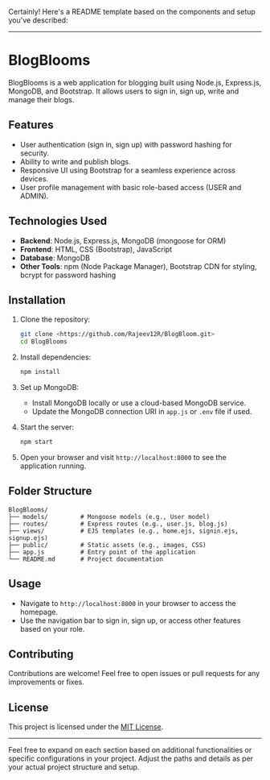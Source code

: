 Certainly! Here's a README template based on the components and setup you've described:

---

# BlogBlooms

BlogBlooms is a web application for blogging built using Node.js, Express.js, MongoDB, and Bootstrap. It allows users to sign in, sign up, write and manage their blogs.

## Features

- User authentication (sign in, sign up) with password hashing for security.
- Ability to write and publish blogs.
- Responsive UI using Bootstrap for a seamless experience across devices.
- User profile management with basic role-based access (USER and ADMIN).

## Technologies Used

- **Backend**: Node.js, Express.js, MongoDB (mongoose for ORM)
- **Frontend**: HTML, CSS (Bootstrap), JavaScript
- **Database**: MongoDB
- **Other Tools**: npm (Node Package Manager), Bootstrap CDN for styling, bcrypt for password hashing

## Installation

1. Clone the repository:

   ```bash
   git clone <https://github.com/Rajeev12R/BlogBloom.git>
   cd BlogBlooms
   ```

2. Install dependencies:

   ```bash
   npm install
   ```

3. Set up MongoDB:
   - Install MongoDB locally or use a cloud-based MongoDB service.
   - Update the MongoDB connection URI in `app.js` or `.env` file if used.

4. Start the server:

   ```bash
   npm start
   ```

5. Open your browser and visit `http://localhost:8000` to see the application running.

## Folder Structure

```
BlogBlooms/
├── models/         # Mongoose models (e.g., User model)
├── routes/         # Express routes (e.g., user.js, blog.js)
├── views/          # EJS templates (e.g., home.ejs, signin.ejs, signup.ejs)
├── public/         # Static assets (e.g., images, CSS)
├── app.js          # Entry point of the application
└── README.md       # Project documentation
```

## Usage

- Navigate to `http://localhost:8000` in your browser to access the homepage.
- Use the navigation bar to sign in, sign up, or access other features based on your role.

## Contributing

Contributions are welcome! Feel free to open issues or pull requests for any improvements or fixes.

## License

This project is licensed under the [MIT License](LICENSE).

---

Feel free to expand on each section based on additional functionalities or specific configurations in your project. Adjust the paths and details as per your actual project structure and setup.
